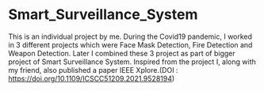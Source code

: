 # Smart_Surveillance_System

This is an individual project by me. During the Covid19 pandemic, I worked in 3 different projects which were Face Mask Detection, Fire Detection and Weapon Detection. Later I combined these 3 project as part of bigger project of Smart Surveillance System. Inspired from the project I, along with my friend, also published a paper IEEE Xplore.(DOI : https://doi.org/10.1109/ICSCC51209.2021.9528194)
